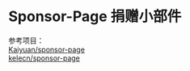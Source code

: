 # Sponsor-Page 捐赠小部件


参考项目：
</br>[Kaiyuan/sponsor-page](https://github.com/Kaiyuan/sponsor-page)
</br>[kelecn/sponsor-page](https://github.com/kelecn/sponsor-page)



